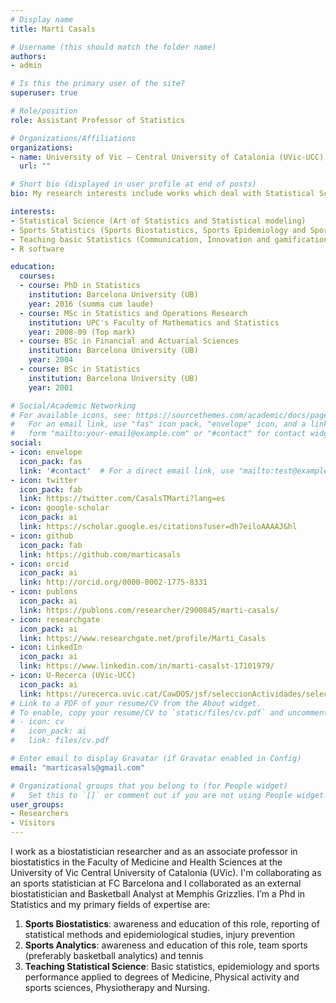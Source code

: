 ```yaml
---
# Display name
title: Martí Casals

# Username (this should match the folder name)
authors:
- admin

# Is this the primary user of the site?
superuser: true

# Role/position
role: Assistant Professor of Statistics

# Organizations/Affiliations
organizations:
- name: University of Vic – Central University of Catalonia (UVic-UCC)
  url: ""

# Short bio (displayed in user profile at end of posts)
bio: My research interests include works which deal with Statistical Science, Biostatistics, Epidemiology, Injury prevention, Sports analytics, Sport and Exercise Medicine, and which are scientifically accurate and reliable.

interests:
- Statistical Science (Art of Statistics and Statistical modeling) 
- Sports Statistics (Sports Biostatistics, Sports Epidemiology and Sports Analytics)
- Teaching basic Statistics (Communication, Innovation and gamification)
- R software

education:
  courses:
  - course: PhD in Statistics
    institution: Barcelona University (UB)
    year: 2016 (summa cum laude)
  - course: MSc in Statistics and Operations Research
    institution: UPC's Faculty of Mathematics and Statistics
    year: 2008-09 (Top mark)
  - course: BSc in Financial and Actuarial Sciences
    institution: Barcelona University (UB)
    year: 2004
  - course: BSc in Statistics
    institution: Barcelona University (UB)
    year: 2001

# Social/Academic Networking
# For available icons, see: https://sourcethemes.com/academic/docs/page-builder/#icons
#   For an email link, use "fas" icon pack, "envelope" icon, and a link in the
#   form "mailto:your-email@example.com" or "#contact" for contact widget.
social:
- icon: envelope
  icon_pack: fas
  link: '#contact'  # For a direct email link, use "mailto:test@example.org".
- icon: twitter
  icon_pack: fab
  link: https://twitter.com/CasalsTMarti?lang=es
- icon: google-scholar
  icon_pack: ai
  link: https://scholar.google.es/citations?user=dh7eiloAAAAJ&hl
- icon: github
  icon_pack: fab
  link: https://github.com/marticasals
- icon: orcid
  icon_pack: ai
  link: http://orcid.org/0000-0002-1775-8331
- icon: publons
  icon_pack: ai
  link: https://publons.com/researcher/2900845/marti-casals/
- icon: researchgate
  icon_pack: ai
  link: https://www.researchgate.net/profile/Marti_Casals 
- icon: LinkedIn 
  icon_pack: ai
  link: https://www.linkedin.com/in/marti-casalst-17101979/
- icon: U-Recerca (UVic-UCC) 
  icon_pack: ai
  link: https://urecerca.uvic.cat/CawDOS/jsf/seleccionActividades/seleccionActividades.jsf?id=354eb7fd944020cd&idioma=ca&tipo=activ&elmeucv=N 
# Link to a PDF of your resume/CV from the About widget.
# To enable, copy your resume/CV to `static/files/cv.pdf` and uncomment the lines below.
# - icon: cv
#   icon_pack: ai
#   link: files/cv.pdf

# Enter email to display Gravatar (if Gravatar enabled in Config)
email: "marticasals@gmail.com"

# Organizational groups that you belong to (for People widget)
#   Set this to `[]` or comment out if you are not using People widget.
user_groups:
- Researchers
- Visitors
---
```


I work as a biostatistician researcher and as an associate professor in biostatistics in the Faculty of Medicine and Health Sciences at the University of Vic Central University of Catalonia (UVic). I'm collaborating as an sports statistician at FC Barcelona 
and I collaborated as an external biostatistician and Basketball Analyst at Memphis Grizzlies. I’m a Phd in Statistics and my primary fields of expertise are:

1. **Sports Biostatistics**: awareness and education of this role, reporting of statistical methods and epidemiological studies, injury prevention 
2. **Sports Analytics**: awareness and education of this role, team sports (preferably basketball analytics) and tennis
3. **Teaching Statistical Science**: Basic statistics, epidemiology and sports performance applied to degrees of Medicine, Physical activity and sports sciences, Physiotherapy and Nursing. 
